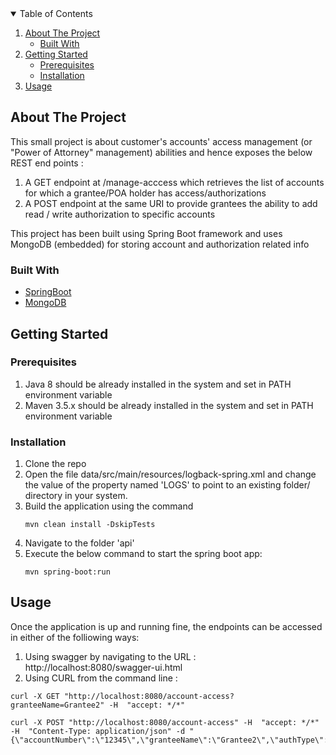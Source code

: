 <details open="open">
  <summary>Table of Contents</summary>
  <ol>
    <li>
      <a href="#about-the-project">About The Project</a>
      <ul>
        <li><a href="#built-with">Built With</a></li>
      </ul>
    </li>
    <li>
      <a href="#getting-started">Getting Started</a>
      <ul>
        <li><a href="#prerequisites">Prerequisites</a></li>
        <li><a href="#installation">Installation</a></li>
      </ul>
    </li>
    <li><a href="#usage">Usage</a></li>

  </ol>
</details>



<!-- ABOUT THE PROJECT -->
## About The Project

This small project is about customer's accounts' access management (or "Power of Attorney" management) abilities and hence exposes the below REST end points :
1. A GET endpoint at /manage-acccess which retrieves the list of accounts for which a grantee/POA holder has access/authorizations
2. A POST endpoint at the same URI to provide grantees the ability to add read / write authorization to specific accounts

This project has been built using Spring Boot framework and uses MongoDB (embedded) for storing account and authorization related info

### Built With

* [SpringBoot](https://spring.io/projects/spring-boot)
* [MongoDB](https://www.mongodb.com/)



<!-- GETTING STARTED -->
## Getting Started


### Prerequisites

1. Java 8 should be already installed in the system and set in PATH environment variable
2. Maven 3.5.x should be already installed in the system and set in PATH environment variable

### Installation

1. Clone the repo
2. Open the file data/src/main/resources/logback-spring.xml
and change the value of the property named 'LOGS' to point to an existing folder/ directory in your system. 
3. Build the application using the command
   ```JS
   mvn clean install -DskipTests
   ```
4. Navigate to the folder 'api'
5. Execute the below command to start the spring boot app:
   ```JS
   mvn spring-boot:run
   ```

<!-- USAGE EXAMPLES -->
## Usage

Once the application is up and running fine, the endpoints can be accessed in either of the folliowing ways:
1. Using swagger by navigating to the URL : http://localhost:8080/swagger-ui.html
2. Using CURL from the command line :  

```JS
curl -X GET "http://localhost:8080/account-access?granteeName=Grantee2" -H  "accept: */*"
```

```JS
curl -X POST "http://localhost:8080/account-access" -H  "accept: */*" -H  "Content-Type: application/json" -d "{\"accountNumber\":\"12345\",\"granteeName\":\"Grantee2\",\"authType\":\"R\"}"
```
